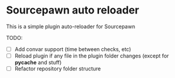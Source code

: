 # Sourcepawn auto reloader

This is a simple plugin auto-reloader for Sourcepawn

TODO:
- [ ] Add convar support (time between checks, etc)
- [ ] Reload plugin if any file in the plugin folder changes (except for __pycache__ and stuff)
- [ ] Refactor repository folder structure